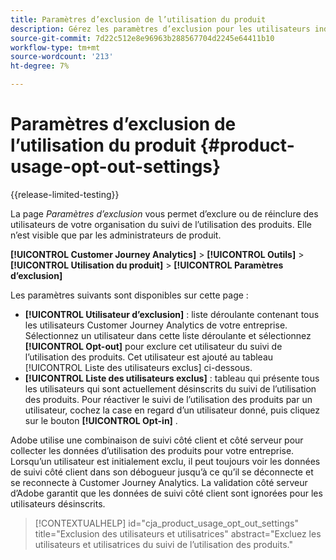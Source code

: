 ```yaml
---
title: Paramètres d’exclusion de l’utilisation du produit
description: Gérez les paramètres d’exclusion pour les utilisateurs individuels de votre entreprise.
source-git-commit: 7d22c512e8e96963b288567704d2245e64411b10
workflow-type: tm+mt
source-wordcount: '213'
ht-degree: 7%

---
```


# Paramètres d’exclusion de l’utilisation du produit {#product-usage-opt-out-settings}

{{release-limited-testing}}

La page _Paramètres d’exclusion_ vous permet d’exclure ou de réinclure des utilisateurs de votre organisation du suivi de l’utilisation des produits. Elle n’est visible que par les administrateurs de produit.

**[!UICONTROL Customer Journey Analytics]** > **[!UICONTROL Outils]** > **[!UICONTROL Utilisation du produit]** > **[!UICONTROL Paramètres d’exclusion]**

Les paramètres suivants sont disponibles sur cette page :

* **[!UICONTROL Utilisateur d’exclusion]** : liste déroulante contenant tous les utilisateurs Customer Journey Analytics de votre entreprise. Sélectionnez un utilisateur dans cette liste déroulante et sélectionnez **[!UICONTROL Opt-out]** pour exclure cet utilisateur du suivi de l’utilisation des produits. Cet utilisateur est ajouté au tableau [!UICONTROL Liste des utilisateurs exclus] ci-dessous.
* **[!UICONTROL Liste des utilisateurs exclus]** : tableau qui présente tous les utilisateurs qui sont actuellement désinscrits du suivi de l’utilisation des produits. Pour réactiver le suivi de l’utilisation des produits par un utilisateur, cochez la case en regard d’un utilisateur donné, puis cliquez sur le bouton **[!UICONTROL Opt-in]** .

Adobe utilise une combinaison de suivi côté client et côté serveur pour collecter les données d’utilisation des produits pour votre entreprise. Lorsqu’un utilisateur est initialement exclu, il peut toujours voir les données de suivi côté client dans son débogueur jusqu’à ce qu’il se déconnecte et se reconnecte à Customer Journey Analytics. La validation côté serveur d’Adobe garantit que les données de suivi côté client sont ignorées pour les utilisateurs désinscrits.

>[!CONTEXTUALHELP]
>id="cja_product_usage_opt_out_settings"
>title="Exclusion des utilisateurs et utilisatrices"
>abstract="Excluez les utilisateurs et utilisatrices du suivi de l’utilisation des produits."
